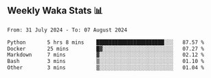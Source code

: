 ## Weekly Waka Stats 📊
<!--START_SECTION:waka-->

```txt
From: 31 July 2024 - To: 07 August 2024

Python       5 hrs 8 mins    ██████████████████████░░░   87.57 %
Docker       25 mins         █▓░░░░░░░░░░░░░░░░░░░░░░░   07.27 %
Markdown     7 mins          ▓░░░░░░░░░░░░░░░░░░░░░░░░   02.12 %
Bash         3 mins          ▒░░░░░░░░░░░░░░░░░░░░░░░░   01.10 %
Other        3 mins          ▒░░░░░░░░░░░░░░░░░░░░░░░░   01.04 %
```

<!--END_SECTION:waka-->

<!--

Here are some ideas to get you started:

- 🔭 I’m currently working on (way to add branches committed on)
- 🌱 I’m currently learning Web Frameworks and Machine Learning! (Lisp, JS (react & angular), Python, and __)
- 💬 Ask me about ...
- 📫 How to reach me: 
- 😄 Pronouns: He/Him/His
- ⚡ Fun fact: ...

that-recsys-lab
-->
